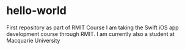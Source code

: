 # hello-world
First repository as part of RMIT Course
I am taking the Swift iOS app development course through RMIT. I am currently also a student at Macquarie University
